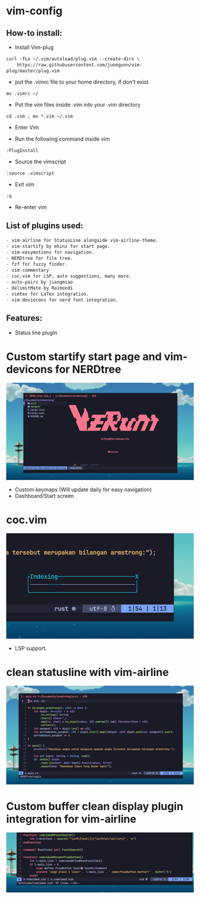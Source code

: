 # vim-config

## How-to install:

- Install Vim-plug

``` 
curl -fLo ~/.vim/autoload/plug.vim --create-dirs \
    https://raw.githubusercontent.com/junegunn/vim-plug/master/plug.vim
```
- put the .vimrc file to your home directory, if don't exist. 

```
mv .vimrc ~/ 
```
- Put the vim files inside .vim into your .vim directory 

```
cd .vim ; mv *.vim ~/.vim 
```
- Enter Vim

- Run the following command inside vim

```
:PlugInstall
```
- Source the vimscript
```
:source .vimscript
```

- Exit vim

```
:q
```

- Re-enter vim
 
## List of plugins used:  
```
- vim-airline for StatusLine alongside vim-airline-theme.
- vim-startify by mhinz for start page.
- vim-easymotions for navigation. 
- NERDtree for file tree. 
- fzf for fuzzy finder. 
- vim-commentary 
- coc.vim for LSP, auto suggestions, many more. 
- auto-pairs by jiangmiao
- delimitMate by Raimondi
- vimtex for LaTex integration.
- vim-deviocons for nerd font integration. 
```


## Features:
- Status line plugin

# Custom startify start page and vim-devicons for NERDtree

![Alt text](./images/Preview1.png)

- Custom keymaps (Will update daily for easy navigation)
- Dashboard/Start screen

# coc.vim

![Alt text](./images/Preview4.png)

- LSP support.

# clean statusline with vim-airline

![Alt text](./images/Preview2.png)

# Custom buffer clean display plugin integration for vim-airline 

![Alt text](./images/Preview3.png)

